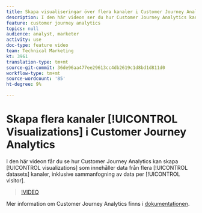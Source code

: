 ```yaml
---
title: Skapa visualiseringar över flera kanaler i Customer Journey Analytics
description: I den här videon ser du hur Customer Journey Analytics kan skapa visualiseringar som inkluderar data från flera datauppsättningar över flera kanaler, inklusive sammanfogning av data per besökare.
feature: customer journey analytics
topics: null
audience: analyst, marketer
activity: use
doc-type: feature video
team: Technical Marketing
kt: 3961
translation-type: tm+mt
source-git-commit: 36de96aa477ee29613cc4db2619c1d8bd1d811d0
workflow-type: tm+mt
source-wordcount: '85'
ht-degree: 9%

---
```



# Skapa flera kanaler [!UICONTROL Visualizations] i Customer Journey Analytics

I den här videon får du se hur Customer Journey Analytics kan skapa [!UICONTROL visualizations] som innehåller data från flera [!UICONTROL datasets] kanaler, inklusive sammanfogning av data per [!UICONTROL visitor].

>[!VIDEO](https://video.tv.adobe.com/v/31771/?quality=12)

Mer information om Customer Journey Analytics finns i [dokumentationen](https://docs.adobe.com/content/help/en/analytics-platform/using/cja-landing.html).
